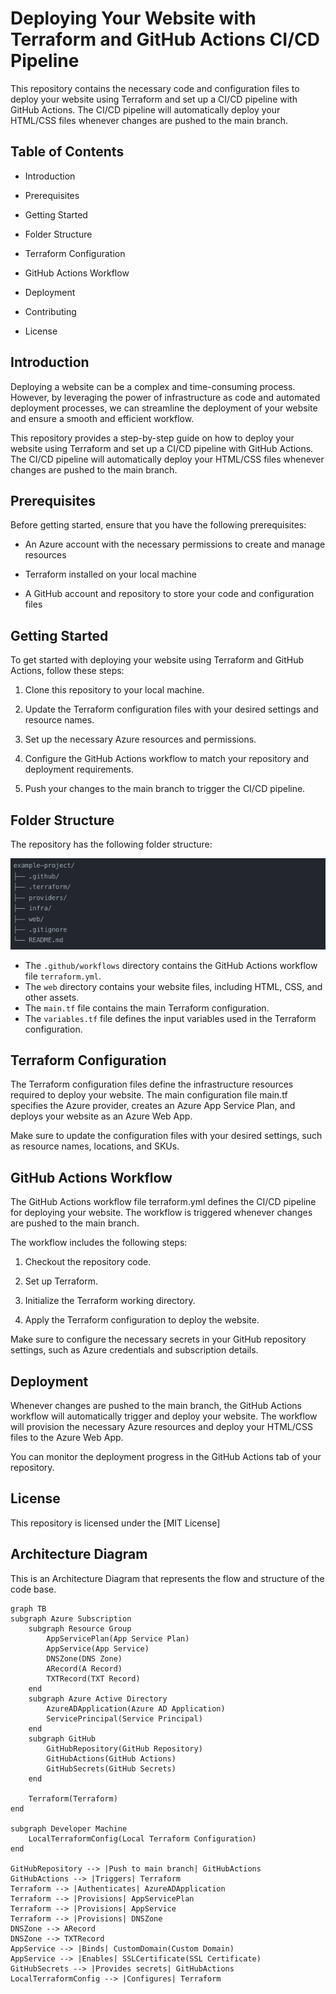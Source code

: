 Deploying Your Website with Terraform and GitHub Actions CI/CD Pipeline
=======================================================================

This repository contains the necessary code and configuration files to deploy your website using Terraform and set up a CI/CD pipeline with GitHub Actions. The CI/CD pipeline will automatically deploy your HTML/CSS files whenever changes are pushed to the main branch.

Table of Contents
-----------------

*   Introduction

*   Prerequisites

*   Getting Started

*   Folder Structure
    
*   Terraform Configuration
    
*   GitHub Actions Workflow
    
*   Deployment
    
*   Contributing
    
*   License
    

Introduction
------------

Deploying a website can be a complex and time-consuming process. However, by leveraging the power of infrastructure as code and automated deployment processes, we can streamline the deployment of your website and ensure a smooth and efficient workflow.

This repository provides a step-by-step guide on how to deploy your website using Terraform and set up a CI/CD pipeline with GitHub Actions. The CI/CD pipeline will automatically deploy your HTML/CSS files whenever changes are pushed to the main branch.

Prerequisites
-------------

Before getting started, ensure that you have the following prerequisites:

*   An Azure account with the necessary permissions to create and manage resources
    
*   Terraform installed on your local machine
    
*   A GitHub account and repository to store your code and configuration files
    

Getting Started
---------------

To get started with deploying your website using Terraform and GitHub Actions, follow these steps:

1.  Clone this repository to your local machine.
    
2.  Update the Terraform configuration files with your desired settings and resource names.
    
3.  Set up the necessary Azure resources and permissions.
    
4.  Configure the GitHub Actions workflow to match your repository and deployment requirements.
    
5.  Push your changes to the main branch to trigger the CI/CD pipeline.
    

Folder Structure
----------------

The repository has the following folder structure:

![Folder Structure](folder-structure.png)

- The `.github/workflows` directory contains the GitHub Actions workflow file `terraform.yml`.
- The `web` directory contains your website files, including HTML, CSS, and other assets.
- The `main.tf` file contains the main Terraform configuration.
- The `variables.tf` file defines the input variables used in the Terraform configuration.

    

Terraform Configuration
-----------------------

The Terraform configuration files define the infrastructure resources required to deploy your website. The main configuration file main.tf specifies the Azure provider, creates an Azure App Service Plan, and deploys your website as an Azure Web App.

Make sure to update the configuration files with your desired settings, such as resource names, locations, and SKUs.

GitHub Actions Workflow
-----------------------

The GitHub Actions workflow file terraform.yml defines the CI/CD pipeline for deploying your website. The workflow is triggered whenever changes are pushed to the main branch.

The workflow includes the following steps:

1.  Checkout the repository code.
    
2.  Set up Terraform.
    
3.  Initialize the Terraform working directory.
    
4.  Apply the Terraform configuration to deploy the website.
    

Make sure to configure the necessary secrets in your GitHub repository settings, such as Azure credentials and subscription details.

Deployment
----------

Whenever changes are pushed to the main branch, the GitHub Actions workflow will automatically trigger and deploy your website. The workflow will provision the necessary Azure resources and deploy your HTML/CSS files to the Azure Web App.

You can monitor the deployment progress in the GitHub Actions tab of your repository.

License
-------

This repository is licensed under the [MIT License]


Architecture Diagram 
-------

This is an Architecture Diagram that represents the flow and structure of the code base.

<!-- Use the following code fence with the language set to 'mermaid' -->
```mermaid
graph TB
subgraph Azure Subscription
    subgraph Resource Group
        AppServicePlan(App Service Plan)
        AppService(App Service)
        DNSZone(DNS Zone)
        ARecord(A Record)
        TXTRecord(TXT Record)
    end
    subgraph Azure Active Directory
        AzureADApplication(Azure AD Application)
        ServicePrincipal(Service Principal)
    end
    subgraph GitHub
        GitHubRepository(GitHub Repository)
        GitHubActions(GitHub Actions)
        GitHubSecrets(GitHub Secrets)
    end
 
    Terraform(Terraform)
end
 
subgraph Developer Machine
    LocalTerraformConfig(Local Terraform Configuration)
end
 
GitHubRepository --> |Push to main branch| GitHubActions
GitHubActions --> |Triggers| Terraform
Terraform --> |Authenticates| AzureADApplication
Terraform --> |Provisions| AppServicePlan
Terraform --> |Provisions| AppService
Terraform --> |Provisions| DNSZone
DNSZone --> ARecord
DNSZone --> TXTRecord
AppService --> |Binds| CustomDomain(Custom Domain)
AppService --> |Enables| SSLCertificate(SSL Certificate)
GitHubSecrets --> |Provides secrets| GitHubActions
LocalTerraformConfig --> |Configures| Terraform
